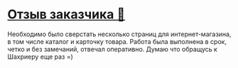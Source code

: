 # <a href="https://kwork.ru/portfolio/5441694" target="_blank">Отзыв заказчика 🙂</a>
<p>Необходимо было сверстать несколько страниц для интернет-магазина, в том числе каталог и карточку товара. Работа была выполнена в срок, четко и без замечаний, отвечал оперативно. Думаю что обращусь к Шахриеру еще раз =)</p>

